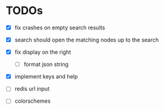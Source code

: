 # TODOs

- [x] fix crashes on empty search results
- [x] search should open the matching nodes up to the search
- [x] fix display on the right
  - [ ] format json string
- [x] implement keys and help

- [ ] redis url input
- [ ] colorschemes
